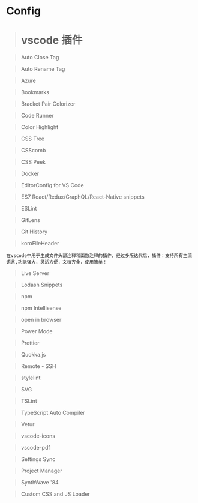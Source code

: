 # Config

> # vscode 插件

> Auto Close Tag

> Auto Rename Tag

> Azure

> Bookmarks

> Bracket Pair Colorizer

> Code Runner

> Color Highlight

> CSS Tree

> CSScomb

> CSS Peek

> Docker

> EditorConfig for VS Code

> ES7 React/Redux/GraphQL/React-Native snippets

> ESLint

> GitLens

> Git History

> koroFileHeader

```
在vscode中用于生成文件头部注释和函数注释的插件，经过多版迭代后，插件：支持所有主流语言,功能强大，灵活方便，文档齐全，使用简单！
```

> Live Server

> Lodash Snippets

> npm

> npm Intellisense

> open in browser

> Power Mode

> Prettier

> Quokka.js

> Remote - SSH

> stylelint

> SVG

> TSLint

> TypeScript Auto Compiler

> Vetur

> vscode-icons

> vscode-pdf

> Settings Sync

> Project Manager

> SynthWave '84

> Custom CSS and JS Loader
